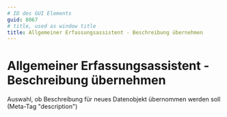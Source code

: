```yaml
---
# ID des GUI Elements
guid: 8067
# title, used as window title
title: Allgemeiner Erfassungsassistent - Beschreibung übernehmen
---
```


# Allgemeiner Erfassungsassistent - Beschreibung übernehmen

Auswahl, ob Beschreibung für neues Datenobjekt übernommen werden soll (Meta-Tag "description")

